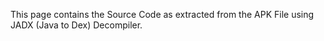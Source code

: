 This page contains the Source Code as extracted from the APK File using JADX (Java to Dex) Decompiler.
